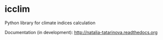 icclim
======

Python library for climate indices calculation

Documentation (in development): http://natalia-tatarinova.readthedocs.org
